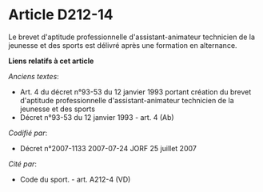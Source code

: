 # Article D212-14

Le brevet d'aptitude professionnelle d'assistant-animateur technicien de la jeunesse et des sports est délivré après une
formation en alternance.

**Liens relatifs à cet article**

_Anciens textes_:

  - Art. 4 du décret n°93-53 du 12 janvier 1993 portant création du brevet d'aptitude professionnelle d'assistant-animateur technicien de la jeunesse et des sports
  - Décret n°93-53 du 12 janvier 1993 - art. 4 (Ab)

_Codifié par_:

  - Décret n°2007-1133 2007-07-24 JORF 25 juillet 2007

_Cité par_:

  - Code du sport. - art. A212-4 (VD)

